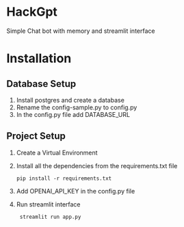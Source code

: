 # HackGpt
Simple Chat bot with memory and streamlit interface

# Installation

## Database Setup
1. Install postgres and create a database
2. Rename the config-sample.py to config.py
3. In the config.py file add DATABASE_URL 

## Project Setup 
1. Create a Virtual Environment 
2. Install all the dependencies from the requirements.txt file

    ```
    pip install -r requirements.txt
    ```
3. Add OPENAI_API_KEY in the config.py file
4. Run streamlit interface
   ```
    streamlit run app.py
   ```



